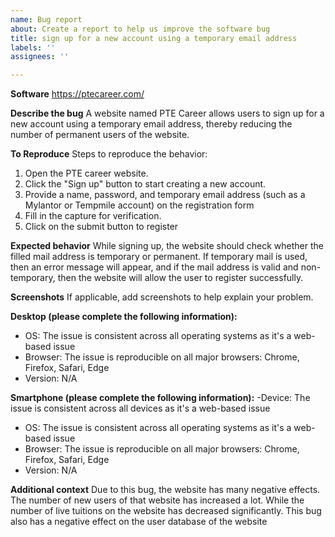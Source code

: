 ```yaml
---
name: Bug report
about: Create a report to help us improve the software bug
title: sign up for a new account using a temporary email address
labels: ''
assignees: ''

---
```


**Software** 
https://ptecareer.com/

**Describe the bug**
A website named PTE Career allows users to sign up for a new account using a temporary email address, thereby reducing the number of permanent users of the website.

**To Reproduce**
Steps to reproduce the behavior:
1. Open the PTE career website.
2. Click the "Sign up" button to start creating a new account.
3. Provide a name, password, and temporary email address (such as a Mylantor or Tempmile account) on the registration form
4. Fill in the capture for verification.
5. Click on the submit button to register

**Expected behavior**
While signing up, the website should check whether the filled mail address is temporary or permanent. If temporary mail is used, then an error message will appear, and if the mail address is valid and non-temporary, then the website will allow the user to register successfully.

**Screenshots**
If applicable, add screenshots to help explain your problem.

**Desktop (please complete the following information):**
 - OS: The issue is consistent across all operating systems as 
           it's a web-based issue
 - Browser: The issue is reproducible on all major browsers: 
                   Chrome, Firefox, Safari, Edge
 - Version: N/A

**Smartphone (please complete the following information):**
  -Device: The issue is consistent across all devices as it's 
                 a web-based issue
 - OS: The issue is consistent across all operating systems as 
           it's a web-based issue
 - Browser: The issue is reproducible on all major browsers: 
                   Chrome, Firefox, Safari, Edge
 - Version: N/A

**Additional context**
Due to this bug, the website has many negative effects. The number of new users of that website has increased a lot. While the number of live tuitions on the website has decreased significantly. This bug also has a negative effect on the user database of the website
